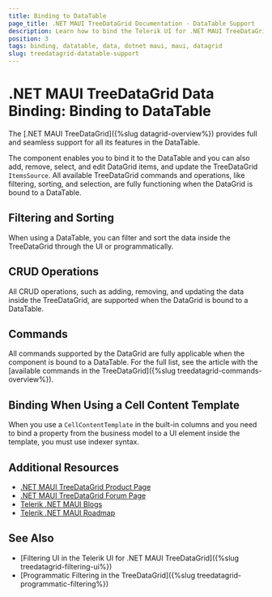 ```yaml
---
title: Binding to DataTable
page_title: .NET MAUI TreeDataGrid Documentation - DataTable Support
description: Learn how to bind the Telerik UI for .NET MAUI TreeDataGrid to a DataTable and enable all available features such as filtering, sorting, grouping, CRUD operations, and commands.
position: 3
tags: binding, datatable, data, dotnet maui, maui, datagrid
slug: treedatagrid-datatable-support
---
```


# .NET MAUI TreeDataGrid Data Binding: Binding to DataTable

The [.NET MAUI TreeDataGrid]({%slug datagrid-overview%}) provides full and seamless support for all its features in the DataTable.

The component enables you to bind it to the DataTable and you can also add, remove, select, and edit DataGrid items, and update the TreeDataGrid `ItemsSource`. All available TreeDataGrid commands and operations, like filtering, sorting, and selection, are fully functioning when the DataGrid is bound to a DataTable.

## Filtering and Sorting

When using a DataTable, you can filter and sort the data inside the TreeDataGrid through the UI or programmatically.

## CRUD Operations

All CRUD operations, such as adding, removing, and updating the data inside the TreeDataGrid, are supported when the DataGrid is bound to a DataTable.

## Commands

All commands supported by the DataGrid are fully applicable when the component is bound to a DataTable. For the full list, see the article with the [available commands in the TreeDataGrid]({%slug treedatagrid-commands-overview%}).

## Binding When Using a Cell Content Template

When you use a `CellContentTemplate` in the built-in columns and you need to bind a property from the business model to a UI element inside the template, you must use indexer syntax. 

## Additional Resources

- [.NET MAUI TreeDataGrid Product Page](https://www.telerik.com/maui-ui/treedatagrid)
- [.NET MAUI TreeDataGrid Forum Page](https://www.telerik.com/forums/maui?tagId=1801)
- [Telerik .NET MAUI Blogs](https://www.telerik.com/blogs/mobile-net-maui)
- [Telerik .NET MAUI Roadmap](https://www.telerik.com/support/whats-new/maui-ui/roadmap)

## See Also

- [Filtering UI in the Telerik UI for .NET MAUI TreeDataGrid]({%slug treedatagrid-filtering-ui%})
- [Programmatic Filtering in the TreeDataGrid]({%slug treedatagrid-programmatic-filtering%})
